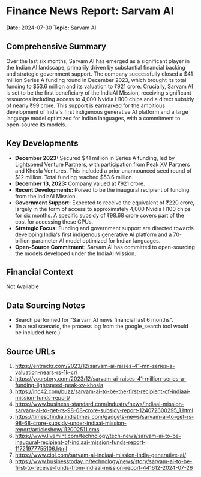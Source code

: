 # Finance News Report: Sarvam AI

**Date:** 2024-07-30
**Topic:** Sarvam AI

## Comprehensive Summary

Over the last six months, Sarvam AI has emerged as a significant player in the Indian AI landscape, primarily driven by substantial financial backing and strategic government support. The company successfully closed a $41 million Series A funding round in December 2023, which brought its total funding to $53.6 million and its valuation to ₹921 crore. Crucially, Sarvam AI is set to be the first beneficiary of the IndiaAI Mission, receiving significant resources including access to 4,000 Nvidia H100 chips and a direct subsidy of nearly ₹99 crore. This support is earmarked for the ambitious development of India's first indigenous generative AI platform and a large language model optimized for Indian languages, with a commitment to open-source its models.

## Key Developments

*   **December 2023:** Secured $41 million in Series A funding, led by Lightspeed Venture Partners, with participation from Peak XV Partners and Khosla Ventures. This included a prior unannounced seed round of $12 million. Total funding reached $53.6 million.
*   **December 13, 2023:** Company valued at ₹921 crore.
*   **Recent Developments:** Poised to be the inaugural recipient of funding from the IndiaAI Mission.
*   **Government Support:** Expected to receive the equivalent of ₹220 crore, largely in the form of access to approximately 4,000 Nvidia H100 chips for six months. A specific subsidy of ₹98.68 crore covers part of the cost for accessing these GPUs.
*   **Strategic Focus:** Funding and government support are directed towards developing India's first indigenous generative AI platform and a 70-billion-parameter AI model optimized for Indian languages.
*   **Open-Source Commitment:** Sarvam AI has committed to open-sourcing the models developed under the IndiaAI Mission.

## Financial Context

Not Available

## Data Sourcing Notes

*   Search performed for "Sarvam AI news financial last 6 months".
*   (In a real scenario, the process log from the google_search tool would be included here.)

## Source URLs

1.  https://entrackr.com/2023/12/sarvam-ai-raises-41-mn-series-a-valuation-nears-rs-1k-cr/
2.  https://yourstory.com/2023/12/sarvam-ai-raises-41-million-series-a-funding-lightspeed-peak-xv-khosla
3.  https://inc42.com/buzz/sarvam-ai-to-be-the-first-recipient-of-indiaai-mission-funds-report/
4.  https://www.business-standard.com/industry/news/indiaai-mission-sarvam-ai-to-get-rs-98-68-crore-subsidy-report-124072600295_1.html
5.  https://timesofindia.indiatimes.com/gadgets-news/sarvam-ai-to-get-rs-98-68-crore-subsidy-under-indiaai-mission-report/articleshow/112002511.cms
6.  https://www.livemint.com/technology/tech-news/sarvam-ai-to-be-inaugural-recipient-of-indiaai-mission-funds-report-11721977755106.html
7.  https://www.ciol.com/sarvam-ai-indiaai-mission-india-generative-ai/
8.  https://www.businesstoday.in/technology/news/story/sarvam-ai-to-be-first-to-receive-funds-from-indiaai-mission-report-441612-2024-07-26
